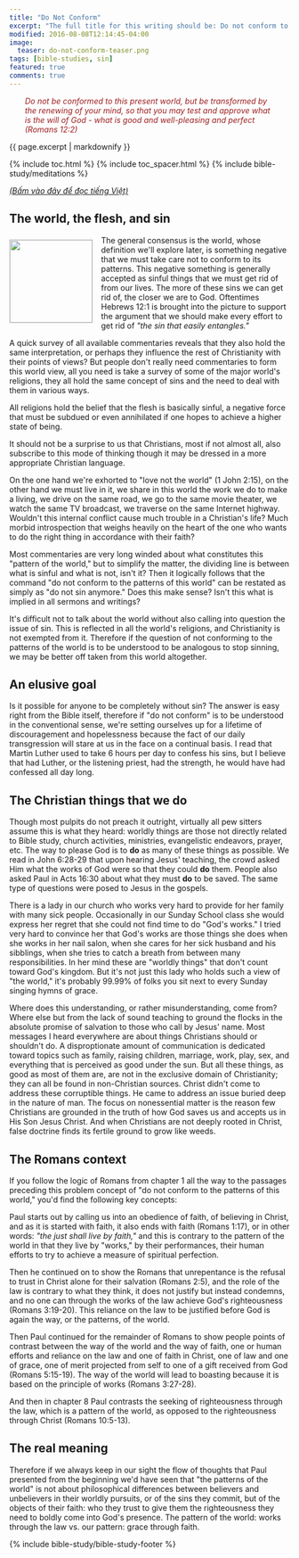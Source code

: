 ```yaml
---
title: "Do Not Conform"
excerpt: "The full title for this writing should be: Do not conform to the patterns of this world. This article begs to differ with virtually all known commentaries and messages from pulpits everywhere that it does not mean what they generally propose."
modified: 2016-08-08T12:14:45-04:00
image: 
  teaser: do-not-conform-teaser.png
tags: [bible-studies, sin]
featured: true
comments: true
---
```


<p style="padding-left: 2.0em; padding-right: 2.0em; font-style: italic; color: #9d1f20;">Do not be conformed to this present world, but be transformed by the renewing of your mind, so that you may test and approve what is the will of God - what is good and well-pleasing and perfect (Romans 12:2)</p>

{{ page.excerpt | markdownify }}

{% include toc.html %}
{% include toc_spacer.html %}
{% include bible-study/meditations %}

<a href="{{ site.url }}{% post_url 2016-10-26-Dung-lam-theo-doi-nay %}"><em>(Bấm vào đây để đọc tiếng Việt)</em></a>

## The world, the flesh, and sin

<img alt src="{{ site.url }}/assets/images/do-not-conform-teaser.png" style="border: 1px solid #cccccc; margin: 7px 15px 0px 0px; max-width: 100%; height: 148px; padding: 0px; float: left;">
The general consensus is the world, whose definition we'll explore later, is something negative that we must take care not to conform to its patterns. This negative something is generally accepted as sinful things that we must get rid of from our lives. The more of these sins we can get rid of, the closer we are to God. Oftentimes Hebrews 12:1 is brought into the picture to support the argument that we should make every effort to get rid of <em>"the sin that easily entangles."</em>

A quick survey of all available commentaries reveals that they also hold the same interpretation, or perhaps they influence the rest of Christianity with their points of views? But people don't really need commentaries to form this world view, all you need is take a survey of some of the major world's religions, they all hold the same concept of sins and the need to deal with them in various ways.

All religions hold the belief that the flesh is basically sinful, a negative force that must be subdued or even annihilated if one hopes to achieve a higher state of being.

It should not be a surprise to us that Christians, most if not almost all, also subscribe to this mode of thinking though it may be dressed in a more appropriate Christian language.

On the one hand we're exhorted to "love not the world" (1 John 2:15), on the other hand we must live in it, we share in this world the work we do to make a living, we drive on the same road, we go to the same movie theater, we watch the same TV broadcast, we traverse on the same Internet highway. Wouldn't this internal conflict cause much trouble in a Christian's life? Much morbid introspection that weighs heavily on the heart of the one who wants to do the right thing in accordance with their faith?

Most commentaries are very long winded about what constitutes this "pattern of the world," but to simplify the matter, the dividing line is between what is sinful and what is not, isn't it? Then it logically follows that the command "do not conform to the patterns of this world" can be restated as simply as "do not sin anymore." Does this make sense? Isn't this what is implied in all sermons and writings?

It's difficult not to talk about the world without also calling into question the issue of sin. This is reflected in all the world's religions, and Christianity is not exempted from it. Therefore if the question of not conforming to the patterns of the world is to be understood to be analogous to stop sinning, we may be better off taken from this world altogether.

## An elusive goal

Is it possible for anyone to be completely without sin?  The answer is easy right from the Bible itself, therefore if "do not conform" is to be understood in the conventional sense, we're setting ourselves up for a lifetime of discouragement and hopelessness because the fact of our daily transgression will stare at us in the face on a continual basis. I read that Martin Luther used to take 6 hours per day to confess his sins, but I believe that had Luther, or the listening priest, had the strength, he would have had confessed all day long.

## The Christian things that we do

Though most pulpits do not preach it outright, virtually all pew sitters assume this is what they heard: worldly things are those not directly related to Bible study, church activities, ministries, evangelistic endeavors, prayer, etc. The way to please God is to <strong>do</strong> as many of these things as possible. We read in John 6:28-29 that upon hearing Jesus' teaching, the crowd asked Him what the works of God were so that they could <strong>do</strong> them. People also asked Paul in Acts 16:30 about what they must <strong>do</strong> to be saved. The same type of questions were posed to Jesus in the gospels.

There is a lady in our church who works very hard to provide for her family with many sick people. Occasionally in our Sunday School class she would express her regret that she could not find time to do "God's works." I tried very hard to convince her that God's works are those things she does when she works in her nail salon, when she cares for her sick husband and his sibblings, when she tries to catch a breath from between many responsibilities. In her mind these are "worldly things" that don't count toward God's kingdom. But it's not just this lady who holds such a view of "the world," it's probably 99.99% of folks you sit next to every Sunday singing hymns of grace.

Where does this understanding, or rather misunderstanding, come from? Where else but from the lack of sound teaching to ground the flocks in the absolute promise of salvation to those who call by Jesus' name. Most messages I heard everywhere are about things Christians should or shouldn't do. A disproptionate amount of communication is dedicated toward topics such as family, raising children, marriage, work, play, sex, and everything that is perceived as good under the sun. But all these things, as good as most of them are, are not in the exclusive domain of Christianity; they can all be found in non-Christian sources. Christ didn't come to address these corruptible things. He came to address an issue buried deep in the nature of man. The focus on nonessential matter is the reason few Christians are grounded in the truth of how God saves us and accepts us in His Son Jesus Christ. And when Christians are not deeply rooted in Christ, false doctrine finds its fertile ground to grow like weeds.

## The Romans context

If you follow the logic of Romans from chapter 1 all the way to the passages preceding this problem concept of "do not conform to the patterns of this world," you'd find the following key concepts:

Paul starts out by calling us into an obedience of faith, of believing in Christ, and as it is started with faith, it also ends with faith (Romans 1:17), or in other words: <em>"the just shall live by faith,"</em> and this is contrary to the pattern of the world in that they live by "works," by their performances, their human efforts to try to achieve a measure of spiritual perfection.

Then he continued on to show the Romans that unrepentance is the refusal to trust in Christ alone for their salvation (Romans 2:5), and the role of the law is contrary to what they think, it does not justify but instead condemns, and no one can through the works of the law achieve God's righteousness (Romans 3:19-20). This reliance on the law to be justified before God is again the way, or the patterns, of the world.

Then Paul continued for the remainder of Romans to show people points of contrast between the way of the world and the way of faith, one or human efforts and reliance on the law and one of faith in Christ, one of law and one of grace, one of merit projected from self to one of a gift received from God (Romans 5:15-19). The way of the world will lead to boasting because it is based on the principle of works (Romans 3:27-28).

And then in chapter 8 Paul contrasts the seeking of righteousness through the law, which is a pattern of the world, as opposed to the righteousness through Christ (Romans 10:5-13).

## The real meaning

Therefore if we always keep in our sight the flow of thoughts that Paul presented from the beginning we'd have seen that "the patterns of the world" is not about philosophical differences between believers and unbelievers in their worldly pursuits, or of the sins they commit, but of the objects of their faith: who they trust to give them the righteousness they need to boldly come into God's presence. The pattern of the world: works through the law vs. our pattern: grace through faith.

{% include bible-study/bible-study-footer %}
